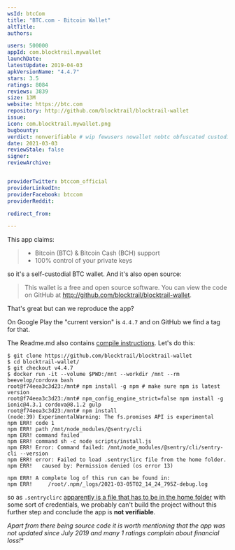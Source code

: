 ```yaml
---
wsId: btcCom
title: "BTC.com - Bitcoin Wallet"
altTitle: 
authors:

users: 500000
appId: com.blocktrail.mywallet
launchDate: 
latestUpdate: 2019-04-03
apkVersionName: "4.4.7"
stars: 3.5
ratings: 8084
reviews: 3839
size: 13M
website: https://btc.com
repository: http://github.com/blocktrail/blocktrail-wallet
issue: 
icon: com.blocktrail.mywallet.png
bugbounty: 
verdict: nonverifiable # wip fewusers nowallet nobtc obfuscated custodial nosource nonverifiable reproducible bounty defunct
date: 2021-03-03
reviewStale: false
signer: 
reviewArchive:


providerTwitter: btccom_official
providerLinkedIn: 
providerFacebook: btccom
providerReddit: 

redirect_from:

---
```



This app claims:

> - Bitcoin (BTC) & Bitcoin Cash (BCH) support<br>
> - 100% control of your private keys

so it's a self-custodial BTC wallet. And it's also open source:

> This wallet is a free and open source software. You can view the code on
  GitHub at http://github.com/blocktrail/blocktrail-wallet.

That's great but can we reproduce the app?

On Google Play the "current version" is `4.4.7` and on GitHub we find a tag for
that.

The Readme.md also contains
[compile instructions](https://github.com/blocktrail/blocktrail-wallet#android).
Let's do this:

```
$ git clone https://github.com/blocktrail/blocktrail-wallet
$ cd blocktrail-wallet/
$ git checkout v4.4.7 
$ docker run -it --volume $PWD:/mnt --workdir /mnt --rm beevelop/cordova bash
root@f74eea3c3d23:/mnt# npm install -g npm # make sure npm is latest version
root@f74eea3c3d23:/mnt# npm_config_engine_strict=false npm install -g ionic@4.3.1 cordova@8.1.2 gulp
root@f74eea3c3d23:/mnt# npm install
(node:39) ExperimentalWarning: The fs.promises API is experimental
npm ERR! code 1
npm ERR! path /mnt/node_modules/@sentry/cli
npm ERR! command failed
npm ERR! command sh -c node scripts/install.js
npm ERR! Error: Command failed: /mnt/node_modules/@sentry/cli/sentry-cli --version
npm ERR! error: Failed to load .sentryclirc file from the home folder.
npm ERR!   caused by: Permission denied (os error 13)

npm ERR! A complete log of this run can be found in:
npm ERR!     /root/.npm/_logs/2021-03-05T02_14_24_795Z-debug.log
```

so as `.sentryclirc`
[apparently is a file that has to be in the home folder](https://github.com/getsentry/sentry-webpack-plugin/issues/111)
with some sort of credentials, we probably can't build the project without this
further step and conclude the app is **not verifiable**.

**Apart from there being source code it is worth mentioning that the app was not
updated since July 2019 and many 1* ratings complain about financial loss!**
